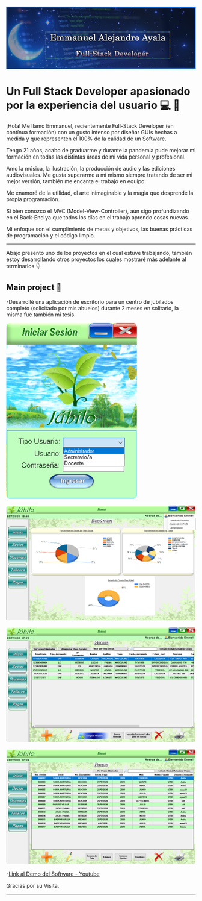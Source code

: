 ![header](images/Untitled.png)

# **Un Full Stack Developer apasionado por la experiencia del usuario** :computer: :penguin:
¡Hola! Me llamo Emmanuel, recientemente Full-Stack Developer (en contínua formación) con un gusto intenso por diseñar GUIs hechas a medida y que representen el 100% de la calidad de un Software.

Tengo 21 años, acabo de graduarme y durante la pandemia pude mejorar mi formación en todas las distintas áreas de mi vida personal y profesional.

Amo la música, la ilustración, la producción de audio y las ediciones audiovisuales. Me gusta superarme a mí mismo siempre tratando de ser mi mejor versión, también me encanta el trabajo en equipo.

Me enamoré de la utilidad, el arte inimaginable y la magia que desprende la propia programación.

Si bien conozco el MVC (Model-View-Controller), aún sigo profundizando en el Back-End ya que todos los días en el trabajo aprendo cosas nuevas.

Mi enfoque son el cumplimiento de metas y objetivos, las buenas prácticas de programación y el código limpio.

---

Abajo presento uno de los proyectos en el cual estuve trabajando, también estoy desarrollando otros proyectos los cuales mostraré más adelante al terminarlos :point_down:

## **Main project** :rocket:

-Desarrollé una aplicación de escritorio para un centro de jubilados completo (solicitado por mis abuelos) durante 2 meses en solitario, la misma fué también mi tesis.

![1](images/1-Login.png)

![2](images/2-Menu.png)

![3](images/3-Partners.png)

![4](images/4-Payments.png)

-[Link al Demo del Software - Youtube](https://youtu.be/uRA9luuZngg)


Gracias por su Visita.

---
<!--
## Mis competencias son :100: 


- **NombreTecnología:** Ejemplo.



**EmmaAyala/EmmaAyala** is a ✨ _special_ ✨ repository because its `README.md` (this file) appears on your GitHub profile.

Here are some ideas to get you started:

- 🔭 I’m currently working on ...
- 🌱 I’m currently learning ...
- 👯 I’m looking to collaborate on ...
- 🤔 I’m looking for help with ...
- 💬 Ask me about ...
- 📫 How to reach me: ...
- 😄 Pronouns: ...
- ⚡ Fun fact: ...
-->
